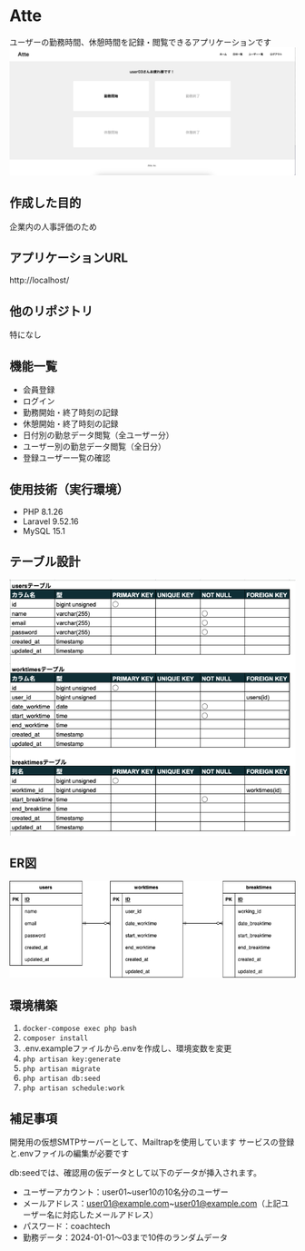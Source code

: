 # Atte
ユーザーの勤務時間、休憩時間を記録・閲覧できるアプリケーションです
![top_screen](src/top_screen_image.png)

## 作成した目的
企業内の人事評価のため

## アプリケーションURL
http://localhost/

## 他のリポジトリ
特になし

## 機能一覧
- 会員登録
- ログイン
- 勤務開始・終了時刻の記録
- 休憩開始・終了時刻の記録
- 日付別の勤怠データ閲覧（全ユーザー分）
- ユーザー別の勤怠データ閲覧（全日分）
- 登録ユーザー一覧の確認

## 使用技術（実行環境）
- PHP 8.1.26
- Laravel 9.52.16
- MySQL 15.1

## テーブル設計
![table_design](src/table_design.png)

## ER図
![Atte_ER-Diagram](src/Atte.drawio.png)

## 環境構築

 1. ```docker-compose exec php bash```
 2. ```composer install```
 3. .env.exampleファイルから.envを作成し、環境変数を変更
 4. ```php artisan key:generate```
 5. ```php artisan migrate```
 6. ```php artisan db:seed```
 7. ```php artisan schedule:work```

## 補足事項
開発用の仮想SMTPサーバーとして、Mailtrapを使用しています
サービスの登録と.envファイルの編集が必要です

db:seedでは、確認用の仮データとして以下のデータが挿入されます。
- ユーザーアカウント：user01~user10の10名分のユーザー
- メールアドレス：user01@example.com~user01@example.com（上記ユーザー名に対応したメールアドレス）
- パスワード：coachtech
- 勤務データ：2024-01-01〜03まで10件のランダムデータ